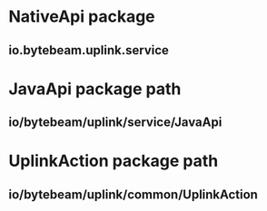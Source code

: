 
# NativeApi package
## io.bytebeam.uplink.service

# JavaApi package path
## io/bytebeam/uplink/service/JavaApi

# UplinkAction package path
## io/bytebeam/uplink/common/UplinkAction